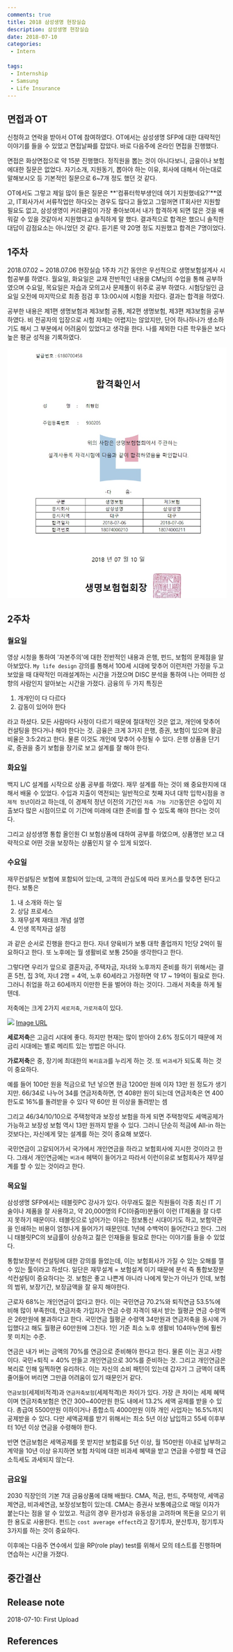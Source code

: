 ```yaml
---
comments: true
title: 2018 삼성생명 현장실습
description: 삼성생명 현장실습
date: 2018-07-10
categories:
 - Intern

tags:
 - Internship
 - Samsung
 - Life Insurance
---
```


## 면접과 OT

신청하고 연락을 받아서 OT에 참여하였다. OT에서는 삼성생명 SFP에 대한 대략적인 이야기를 들을 수 있었고 면접날짜를 잡았다. 바로 다음주에 온라인 면접을 진행했다.

면접은 화상면접으로 약 15분 진행했다. 정직원을 뽑는 것이 아니다보니, 금융이나 보험에대한 질문은 없었다. 자기소개, 지원동기, 뽑아야 하는 이유, 회사에 대해서 아는대로 말해보시오 등 기본적인 질문으로 6~7개 정도 했던 것 같다.

OT에서도 그렇고 제일 많이 들은 질문은 **'컴퓨터학부생인데 여기 지원했네요?'**였고, IT회사가서 서류작업만 하다오는 경우도 많다고 들었고 그럴꺼면 IT회사만 지원할 필요도 없고, 삼성생명이 커리큘럼이 가장 좋아보여서 내가 합격하게 되면 많은 것을 배워갈 수 있을 것같아서 지원했다고 솔직하게 말 했다. 결과적으로 합격은 했으니 솔직한 대답이 감점요소는 아니었던 것 같다. 듣기론 약 20명 정도 지원했고 합격은 7명이었다.


## 1주차

2018.07.02 ~ 2018.07.06 현장실습 1주차 기간 동안은 우선적으로 생명보험설계사 시험공부를 하였다. 월요일, 화요일은 교재 전반적인 내용을 CM님의 수업을 통해 공부하였으며 수요일, 목요일은 자습과 모의고사 문제풀이 위주로 공부 하였다. 시험당일인 금요일 오전에 마지막으로 최종 점검 후 13:00시에 시험을 치렀다. 결과는 합격을 하였다.

공부한 내용은 제1편 생명보험과 제3보험 공통, 제2편 생명보험, 제3편 제3보험을 공부하였다. 비 전공자의 입장으로 시험 자체는 어렵지는 않았지만, 단어 하나하나가 생소하기도 해서 그 부분에서 어려움이 있었다고 생각을 한다. 나를 제외한 다른 학우들은 보다 높은 평균 성적을 기록하였다.

![](https://github.com/mikail0205/mikail0205.github.io/blob/master/assets/images/2018/samsung_intern/%EC%83%9D%EB%AA%85%EB%B3%B4%ED%97%98%EC%84%A4%EA%B3%84%EC%82%AC_%ED%95%A9%EA%B2%A9%EC%A6%9D.jpg?raw=true)


## 2주차
### 월요일
영상 시청을 통하여 '자본주의'에 대한 전반적인 내용과 은행, 펀드, 보험의 문제점을 알아보았다. `My life design` 강의를 통해서 100세 시대에 맞추어 이런저런 가정을 두고 보았을 때 대략적인 미래설계하는 시간을 가졌으며 DISC 분석을 통하여 나는 어떠한 성향의 사람인지 알아보는 시간을 가졌다. 금융의 두 가지 특징은
1. 개개인이 다 다르다
2. 감동이 있어야 한다  

라고 하셨다. 모든 사람마다 사정이 다르기 때문에 절대적인 것은 없고, 개인에 맞추어 컨설팅을 한다거나 해야 한다는 것.
금융은 크게 3가지 은행, 증권, 보험이 있으며 황금비율은 3:5:2라고 한다. 물론 이것도 개인에 맞추어 수정될 수 있다. 은행 상품을 단기로, 증권을 중기 보험을 장기로 보고 설계를 잘 해야 한다.
### 화요일

백지 L/C 설계를 시작으로 상품 공부를 하였다. 재무 설계를 하는 것이 왜 중요한지에 대해서 배울 수 있었다. 수입과 지출이 역전되는 일반적으로 첫째 자녀 대학 입학시점을 `경제적 정년`이라고 하는데, 이 경제적 정년 이전의 기간인 `저축 가능 기간`동안은 수입이 지출보다 많은 시점이므로 이 기간에 미래에 대한 준비를 할 수 있도록 해야 한다는 것이다.

그리고 삼성생명 통합 올인원 CI 보험상품에 대하여 공부를 하였으며, 상품명만 보고 대략적으로 어떤 것을 보장하는 상품인지 알 수 있게 되었다.

### 수요일

재무컨설팅은 보험에 포함되어 있는데, 고객의 관심도에 따라 포커스를 맞추면 된다고 한다. 보통은
1. 내 소개와 하는 일
2. 상담 프로세스
3. 재무설계 재태크 개념 설명
4. 인생 목적자금 설정

과 같은 순서로 진행을 한다고 한다. 자녀 양육비가 보통 대학 졸업까지 1인당 2억이 필요하다고 한다. 또 노후에는 월 생활비로 보통 250을 생각한다고 한다.

그렇다면 우리가 앞으로 결혼자금, 주택자금, 자녀와 노후까지 준비를 하기 위해서는 결혼 5천, 집 3억, 자녀 2명 = 4억, 노후 60세라고 가정하면
약 17 ~ 19억이 필요로 한다. 그러니 취업을 하고 60세까지 이만한 돈을 벌어야 하는 것이다. 그래서 저축을 하게 될 텐데.

저축에는 크게 2가지 `세로저축`, `가로저축`이 있다.

![](http://www.joseilbo.com/gisa_img/1342052380.jpg)
[Image URL](http://www.joseilbo.com/gisa_img/1342052380.jpg)

**세로저축**은 고금리 시대에 좋다. 하지만 현재는 많이 받아야 2.6% 정도이기 때문에 저금리 시대에는 별로 메리트 있는 방법은 아니다.

**가로저축**은 중, 장기에 최대한의 `복리효과`를 누리게 하는 것. 또 `비과세`가 되도록 하는 것이 중요하다.

예를 들어 100만 원을 적금으로 1년 넣으면 원금 1200만 원에 이자 13만 원 정도가 생기지만. 66/34로 나누어 34를 연금저축하면, 연 408만 원이 되는데 연금저축은 연 400한도로 16%를 돌려받을 수 있다 약 60만 원 이상을 돌려받는 셈

그리고 46/34/10/10으로 주택청약과 보장성 보험을 하게 되면 주택청약도 세액공제가 가능하고 보장성 보험 역시 13만 원까지 받을 수 있다. 그러니 단순히 적금에 All-in 하는 것보다는, 자신에게 맞는 설계를 하는 것이 중요해 보였다.

국민연금이 고갈되어가서 국가에서 개인연금을 하라고 보험회사에 지시한 것이라고 한다. 그래서 개인연금에는 `비과세` 헤택이 들어가고 따라서 이런이유로 보험회사가 재무설계를 할 수 있는 것이라고 한다.

### 목요일

삼성생명 SFP에서는 테블릿PC 강사가 있다. 아무래도 젊은 직원들이 각종 최신 IT 기술이나 제품을 잘 사용하고, 약 20,000명의 FC(아줌마)분들이 이런 IT제품을 잘 다루지 못하기 때문이다. 테블릿으로 넘어가는 이유는 정보통신 시대이기도 하고, 보험약관을 인쇄하는 비용이 엄청나게 들어가기 때문인데. 1년에 수백억이 들어간다고 한다. 그러니 태블릿PC의 보급률이 상승하고 젊은 인재들을 필요로 한다는 이야기를 들을 수 있었다.

통합보장분석 컨설팅에 대한 강의를 들었는데, 이는 보험회사가 가질 수 있는 오해를 깰 수 있는 툴이라고 하셨다. 일단은 재무설계 = 보험설계 이기 때문에 분석 즉 통합보장분석컨설팅이 중요하다는 것. 보험은 좋고 나쁜게 아니라 나에게 맞는가 아닌가 인데, 보험의 범위, 보장기간, 보장금액을 잘 유지 해야한다.

근로자 68%는 개인연금이 없다고 한다. 이는 국민연금 70.2%와 퇴직연금 53.5%에 비해 많이 부족한데, 연금저축 가입자가 연금 수령 자격이 돼서 받는 월평균 연금 수령액은 26만원에 불과하다고 한다. 국민연금 월평균 수령액 34만원과 연금저축을 동시에 가입했다고 해도 월평균 60만원에 그친다. 1인 기준 최소 노후 생활비 104마누언에 훨씬 못 미치는 수준.

연금은 내가 버는 금액의 70%를 연금으로 준비해야 한다고 한다. 물론 이는 권고 사항이다. 국민+퇴직 = 40% 만들고 개인연금으로 30%를 준비하는 것. 그리고 개인연금은 복리로 인해 일찍하면 유리하다. 이는 자신의 소비 패턴이 있는데 갑자기 그 금액이 대폭 줄어들어 버리면 그만큼 어려움이 있기 때문인거 같다.

`연금보험`(세제비적격)과 `연금저축보험`(세제적격)은 차이가 있다. 가장 큰 차이는 세제 혜택이며 연금저축보험은 연간 300~400만원 한도 내에서 13.2% 세액 공제를 받을 수 있다. 총급여 5500만원 이하이거나 종합소득 4000만원 이하 개인 사업자는 16.5%까지 공제받을 수 있다. 다만 세액공제를 받기 위해서는 최소 5년 이상 납입하고 55세 이후부터 10년 이상 연금을 수령해야 한다.

반면 연금보험은 세액공제를 못 받지만 보험료를 5년 이상, 월 150만원 이내로 납부하고 계약을 10년 이상 유지하면 보험 차익에 대한 비과세 혜택을 받고 연금을 수령할 때 연금 소득세도 과세되지 않는다.

### 금요일
2030 직장인의 기본 7대 금융상품에 대해 배웠다. CMA, 적금, 펀드, 주택청약, 세액공제연금, 비과세연금, 보장성보험이 있는데. CMA는 증권사 보통예금으로 매일 이자가 붙는다는 점을 알 수 있었고. 적금의 경우 환가성과 유동성을 고려하며 목돈을 모으기 위한 용도로 사용한다. 펀드는 `cost average effect`라고 장기투자, 분산투자, 정기투자 3가지를 하는 것이 중요하다.

이후에는 다음주 연수에서 있을 RP(role play) test를 위해서 모의 테스트를 진행하며 연습하는 시간을 가졌다.

## 중간결산





## Release note
2018-07-10: First Upload
## References
